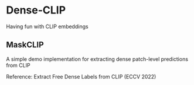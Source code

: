 # Dense-CLIP
Having fun with CLIP embeddings

## MaskCLIP
A simple demo implementation for extracting dense patch-level predictions from CLIP

Reference: Extract Free Dense Labels from CLIP (ECCV 2022)